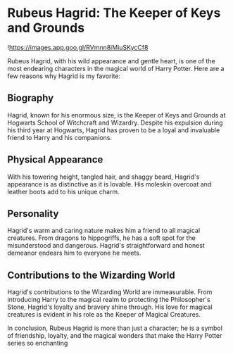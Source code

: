 # Rubeus Hagrid: The Keeper of Keys and Grounds

!https://images.app.goo.gl/RVmnn8iMiuSKycCf8

Rubeus Hagrid, with his wild appearance and gentle heart, is one of the most endearing characters in the magical world of Harry Potter. Here are a few reasons why Hagrid is my favorite:

## Biography

Hagrid, known for his enormous size, is the Keeper of Keys and Grounds at Hogwarts School of Witchcraft and Wizardry. Despite his expulsion during his third year at Hogwarts, Hagrid has proven to be a loyal and invaluable friend to Harry and his companions.

## Physical Appearance

With his towering height, tangled hair, and shaggy beard, Hagrid's appearance is as distinctive as it is lovable. His moleskin overcoat and leather boots add to his unique charm.

## Personality

Hagrid's warm and caring nature makes him a friend to all magical creatures. From dragons to hippogriffs, he has a soft spot for the misunderstood and dangerous. Hagrid's straightforward and honest demeanor endears him to everyone he meets.

## Contributions to the Wizarding World

Hagrid's contributions to the Wizarding World are immeasurable. From introducing Harry to the magical realm to protecting the Philosopher's Stone, Hagrid's loyalty and bravery shine through. His love for magical creatures is evident in his role as the Keeper of Magical Creatures.

In conclusion, Rubeus Hagrid is more than just a character; he is a symbol of friendship, loyalty, and the magical wonders that make the Harry Potter series so enchanting

